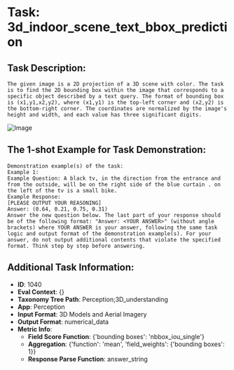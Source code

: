 # Task: 3d_indoor_scene_text_bbox_prediction

## Task Description:

```
The given image is a 2D projection of a 3D scene with color. The task is to find the 2D bounding box within the image that corresponds to a specific object described by a text query. The format of bounding box is (x1,y1,x2,y2), where (x1,y1) is the top-left corner and (x2,y2) is the bottom-right corner. The coordinates are normalized by the image's height and width, and each value has three significant digits.
```

![Image](scene0000.png)

## The 1-shot Example for Task Demonstration:

```
Demonstration example(s) of the task:
Example 1:
Example Question: A black tv, in the direction from the entrance and from the outside, will be on the right side of the blue curtain . on the left of the tv is a small bike.
Example Response:
[PLEASE OUTPUT YOUR REASONING]
Answer: (0.64, 0.21, 0.75, 0.31)
Answer the new question below. The last part of your response should be of the following format: "Answer: <YOUR ANSWER>" (without angle brackets) where YOUR ANSWER is your answer, following the same task logic and output format of the demonstration example(s). For your answer, do not output additional contents that violate the specified format. Think step by step before answering.
```

## Additional Task Information:

- **ID**: 1040
- **Eval Context**: {}
- **Taxonomy Tree Path**: Perception;3D_understanding
- **App**: Perception
- **Input Format**: 3D Models and Aerial Imagery
- **Output Format**: numerical_data
- **Metric Info**:
  - **Field Score Function**: {'bounding boxes': 'nbbox_iou_single'}
  - **Aggregation**: {'function': 'mean', 'field_weights': {'bounding boxes': 1}}
  - **Response Parse Function**: answer_string
